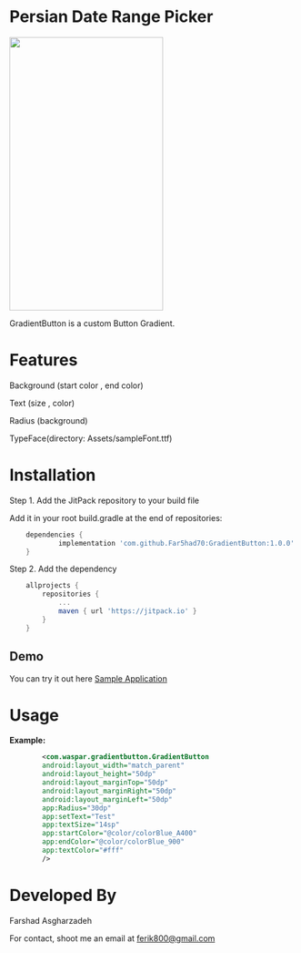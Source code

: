 # Persian Date Range Picker

<img src="https://raw.githubusercontent.com/Far5had70/GradientButton/master/example.gif" height="480" width="270">

 GradientButton is a custom Button Gradient.



# Features

Background (start color , end color)

Text (size , color)

Radius (background)

TypeFace(directory: Assets/sampleFont.ttf)




# Installation

Step 1. Add the JitPack repository to your build file


Add it in your root build.gradle at the end of repositories:

```gradle
	dependencies {
	        implementation 'com.github.Far5had70:GradientButton:1.0.0'
	}
```


Step 2. Add the dependency
```gradle
	allprojects {
		repositories {
			...
			maven { url 'https://jitpack.io' }
		}
	}
```




## Demo

You can try it out here [Sample Application](https://github.com/Far5had70/PersianDateRangePicker/blob/master/app/src/main/java/com/shaygan/datepicker/MainActivity.java)




# Usage



**Example:**

```xml
        <com.waspar.gradientbutton.GradientButton
        android:layout_width="match_parent"
        android:layout_height="50dp"
        android:layout_marginTop="50dp"
        android:layout_marginRight="50dp"
        android:layout_marginLeft="50dp"
        app:Radius="30dp"
        app:setText="Test"
        app:textSize="14sp"
        app:startColor="@color/colorBlue_A400"
        app:endColor="@color/colorBlue_900"
        app:textColor="#fff"
        />
```




# Developed By

Farshad Asgharzadeh

For contact, shoot me an email at ferik800@gmail.com
